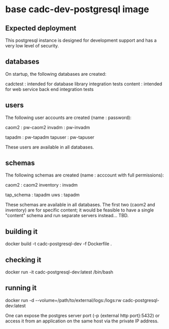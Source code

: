 # base cadc-dev-postgresql image

## Expected deployment
This postgresql instance is designed for development support and has a very low level of
security.

## databases
On startup, the following databases are created:

cadctest : intended for database library integration tests
content  : intended for web service back end integration tests

## users
The following user accounts are created (name : password):

caom2 : pw-caom2
invadm : pw-invadm

tapadm : pw-tapadm
tapuser : pw-tapuser

These users are available in all databases.

## schemas
The following schemas are created (name : acccount with full permissions):

caom2 : caom2
inventory : invadm

tap_schema : tapadm
uws : tapadm

These schemas are available in all databases. The first two (caom2 and inventory) are 
for specific content; it would be feasible to have a single "content" schema and run 
separate servers instead... TBD.

## building it
docker build -t cadc-postgresql-dev -f Dockerfile .

## checking it
docker run -it cadc-postgresql-dev:latest /bin/bash

## running it
docker run -d --volume=/path/to/external/logs:/logs:rw cadc-postgresql-dev:latest

One can expose the postgres server port (-p {external http port}:5432) or access it from an application 
on the same host via the private IP address.

